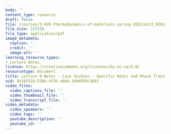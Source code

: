 ```yaml
---
body: ''
content_type: resource
draft: false
file: /courses/3-020-thermodynamics-of-materials-spring-2021/mit3_020s21_l09.pdf
file_size: 223318
file_type: application/pdf
image_metadata:
  caption: ''
  credit: ''
  image-alt: ''
learning_resource_types:
- Lecture Notes
license: https://creativecommons.org/licenses/by-nc-sa/4.0/
resourcetype: Document
title: Lecture 9 Notes - Case Studies - Specific Heats and Phase Transformations
uid: 8e10251b-52bb-4f3b-a66b-1d9d950c3883
video_files:
  video_captions_file: ''
  video_thumbnail_file: ''
  video_transcript_file: ''
video_metadata:
  video_speakers: ''
  video_tags: ''
  youtube_description: ''
  youtube_id: ''
---
```

